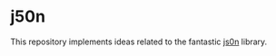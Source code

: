 # j50n
This repository implements ideas related to the fantastic [js0n](https://github.com/quartzjer/js0n) library.
